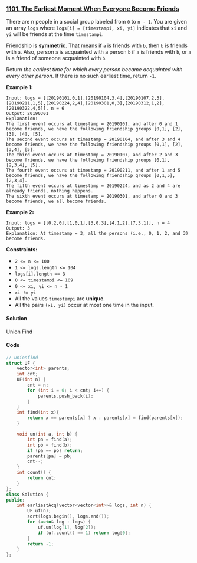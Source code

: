 ### [1101. The Earliest Moment When Everyone Become Friends](https://leetcode.com/problems/the-earliest-moment-when-everyone-become-friends/)

There are n people in a social group labeled from `0` to `n - 1`. You are given an array `logs` where `logs[i] = [timestampi, xi, yi]` indicates that `xi` and `yi` will be friends at the time `timestampi`.

Friendship is **symmetric**. That means if `a` is friends with `b`, then `b` is friends with `a`. Also, person `a` is acquainted with a person `b` if `a` is friends with `b`, or `a` is a friend of someone acquainted with `b`.

Return *the earliest time for which every person became acquainted with every other person*. If there is no such earliest time, return `-1`.

 

**Example 1:**

```
Input: logs = [[20190101,0,1],[20190104,3,4],[20190107,2,3],[20190211,1,5],[20190224,2,4],[20190301,0,3],[20190312,1,2],[20190322,4,5]], n = 6
Output: 20190301
Explanation: 
The first event occurs at timestamp = 20190101, and after 0 and 1 become friends, we have the following friendship groups [0,1], [2], [3], [4], [5].
The second event occurs at timestamp = 20190104, and after 3 and 4 become friends, we have the following friendship groups [0,1], [2], [3,4], [5].
The third event occurs at timestamp = 20190107, and after 2 and 3 become friends, we have the following friendship groups [0,1], [2,3,4], [5].
The fourth event occurs at timestamp = 20190211, and after 1 and 5 become friends, we have the following friendship groups [0,1,5], [2,3,4].
The fifth event occurs at timestamp = 20190224, and as 2 and 4 are already friends, nothing happens.
The sixth event occurs at timestamp = 20190301, and after 0 and 3 become friends, we all become friends.
```

**Example 2:**

```
Input: logs = [[0,2,0],[1,0,1],[3,0,3],[4,1,2],[7,3,1]], n = 4
Output: 3
Explanation: At timestamp = 3, all the persons (i.e., 0, 1, 2, and 3) become friends.
```

 

**Constraints:**

- `2 <= n <= 100`
- `1 <= logs.length <= 104`
- `logs[i].length == 3`
- `0 <= timestampi <= 109`
- `0 <= xi, yi <= n - 1`
- `xi != yi`
- All the values `timestampi` are **unique**.
- All the pairs `(xi, yi)` occur at most one time in the input.

#### Solution

Union Find

#### Code

```c++
// unionfind
struct UF {
    vector<int> parents;
    int cnt;
    UF(int n) {
        cnt = n;
        for (int i = 0; i < cnt; i++) {
            parents.push_back(i);
        }
    }
    int find(int x){
        return x == parents[x] ? x : parents[x] = find(parents[x]);
    }

    void un(int a, int b) {
        int pa = find(a);
        int pb = find(b);
        if (pa == pb) return;
        parents[pa] = pb;
        cnt--;
    }
    int count() {
        return cnt;
    }
};
class Solution {
public:
    int earliestAcq(vector<vector<int>>& logs, int n) {
        UF uf(n);
        sort(logs.begin(), logs.end());
        for (auto& log : logs) {
            uf.un(log[1], log[2]);
            if (uf.count() == 1) return log[0];
        }
        return -1;
    }
};
```



